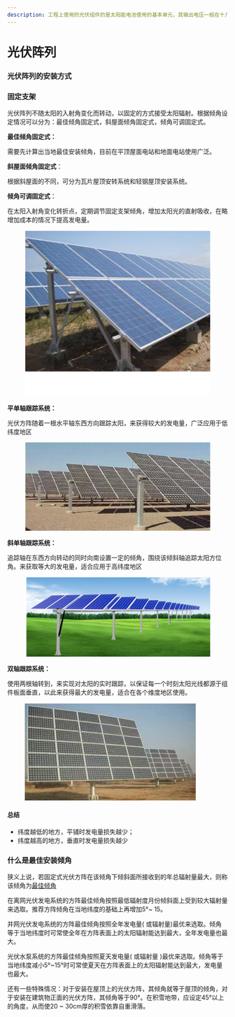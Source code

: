 ```yaml
---
description: 工程上使用的光伏组件的是太阳能电池使用的基本单元，其输出电压一般在十几伏至几十伏，故有时不能满足使用要求，将光伏组件串，并联连接排列成阵列，称为光伏阵列。
---
```


# 光伏阵列

### 光伏阵列的安装方式

### 固定支架

光伏阵列不随太阳的入射角变化而转动，以固定的方式接受太阳辐射。根据倾角设定情况可以分为：最佳倾角固定式，斜屋面倾角固定式，倾角可调固定式。

**最佳倾角固定式：**

需要先计算出当地最佳安装倾角，目前在平顶屋面电站和地面电站使用广泛。

**斜屋面倾角固定式**：

根据斜屋面的不同，可分为瓦片屋顶安转系统和轻钢屋顶安装系统。

**倾角可调固定式**：

在太阳入射角变化转折点，定期调节固定支架倾角，增加太阳光的直射吸收，在略增加成本的情况下提高发电量。

<figure><img src="../../../.gitbook/assets/acf5959fb79421cd8147a5b8acfd7c1.png" alt=""><figcaption></figcaption></figure>

**平单轴跟踪系统：**

光伏方阵随着一根水平轴东西方向跟踪太阳，来获得较大的发电量，广泛应用于低纬度地区

<figure><img src="../../../.gitbook/assets/ef5df78e9ac0625c667bbcc4c8ad911.jpg" alt=""><figcaption></figcaption></figure>

**斜单轴跟踪系统：**

追踪轴在东西方向转动的同时向南设置一定的倾角，围绕该倾斜轴追踪太阳方位角。来获取等大的发电量，适合应用于高纬度地区

<figure><img src="../../../.gitbook/assets/8719b5d2fbef894cad2d58e28c91ec4.jpg" alt=""><figcaption></figcaption></figure>

**双轴跟踪系统：**

使用两根轴转到，来实现对太阳的实时跟踪，以保证每一个时刻太阳光线都源于组件板面垂直，以此来获得最大的发电量，适合在各个维度地区使用。

<figure><img src="../../../.gitbook/assets/4b292e984a66ac1764abef1aef672e5.jpg" alt=""><figcaption></figcaption></figure>

#### 总结

* 纬度越低的地方，平铺时发电量损失越少；
* 纬度越高的地方，垂直时发电量损失越少



### 什么是最佳安装倾角

狭义上说，若固定式光伏方阵在该倾角下倾斜面所接收到的年总辐射量最大，则称该倾角为[最佳倾角](https://www.sohu.com/a/395358392\_408441)

在离网光伏发电系统的方阵最佳倾角按照最低辐射度月份倾斜面上受到较大辐射量来选取。推荐方阵倾角在当地纬度的基础上再增加5°\~ 15。

并网光伏发电系统的方阵最佳倾角按照全年发电量( 或辐射量)最优来选取。倾角等于当地纬度时可常使全年在方阵表面上的太阳辐射能达到最大，全年发电量也最大。

光伏水泵系统的方阵最佳倾角按照夏天发电量( 或辐射量 )最优来选取。倾角等于当地纬度减小5°\~15°时可常使夏天在方阵表面上的太阳辐射能达到最大，发电量也最大。

还有一些特殊情况：对于安装在屋顶上的光伏方阵，其倾角就等于屋顶的倾角，对于安装在建筑物正面的光伏方阵，其倾角等于90°。在积雪地带，应设定45°以上的角度，从而使20 \~ 30cm厚的积雪依靠自重滑落。

